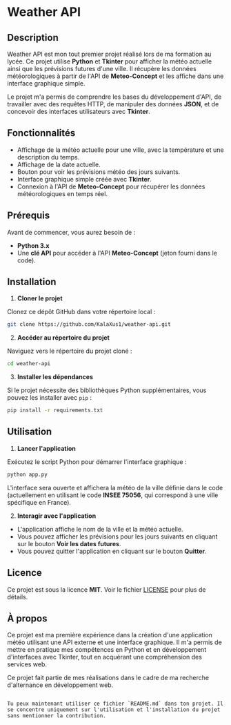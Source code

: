 # Weather API

## Description

Weather API est mon tout premier projet réalisé lors de ma formation au lycée. Ce projet utilise **Python** et **Tkinter** pour afficher la météo actuelle ainsi que les prévisions futures d'une ville. Il récupère les données météorologiques à partir de l'API de **Meteo-Concept** et les affiche dans une interface graphique simple.

Le projet m'a permis de comprendre les bases du développement d'API, de travailler avec des requêtes HTTP, de manipuler des données **JSON**, et de concevoir des interfaces utilisateurs avec **Tkinter**.

## Fonctionnalités

- Affichage de la météo actuelle pour une ville, avec la température et une description du temps.
- Affichage de la date actuelle.
- Bouton pour voir les prévisions météo des jours suivants.
- Interface graphique simple créée avec **Tkinter**.
- Connexion à l'API de **Meteo-Concept** pour récupérer les données météorologiques en temps réel.

## Prérequis

Avant de commencer, vous aurez besoin de :

- **Python 3.x**
- Une **clé API** pour accéder à l'API **Meteo-Concept** (jeton fourni dans le code).

## Installation

1. **Cloner le projet**

Clonez ce dépôt GitHub dans votre répertoire local :

```bash
git clone https://github.com/KalaXus1/weather-api.git
```

2. **Accéder au répertoire du projet**

Naviguez vers le répertoire du projet cloné :

```bash
cd weather-api
```

3. **Installer les dépendances**

Si le projet nécessite des bibliothèques Python supplémentaires, vous pouvez les installer avec `pip` :

```bash
pip install -r requirements.txt
```

## Utilisation

1. **Lancer l'application**

Exécutez le script Python pour démarrer l'interface graphique :

```bash
python app.py
```

L'interface sera ouverte et affichera la météo de la ville définie dans le code (actuellement en utilisant le code **INSEE 75056**, qui correspond à une ville spécifique en France).

2. **Interagir avec l'application**

- L'application affiche le nom de la ville et la météo actuelle.
- Vous pouvez afficher les prévisions pour les jours suivants en cliquant sur le bouton **Voir les dates futures**.
- Vous pouvez quitter l'application en cliquant sur le bouton **Quitter**.

## Licence

Ce projet est sous la licence **MIT**. Voir le fichier [LICENSE](LICENSE) pour plus de détails.

## À propos

Ce projet est ma première expérience dans la création d'une application météo utilisant une API externe et une interface graphique. Il m'a permis de mettre en pratique mes compétences en Python et en développement d'interfaces avec Tkinter, tout en acquérant une compréhension des services web.

Ce projet fait partie de mes réalisations dans le cadre de ma recherche d'alternance en développement web.
```

Tu peux maintenant utiliser ce fichier `README.md` dans ton projet. Il se concentre uniquement sur l'utilisation et l'installation du projet sans mentionner la contribution.
